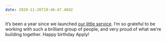 ```yaml
---
date: 2020-11-26T19:46:47.404Z
---
```

It’s been a year since we launched [our little service](https://www.gov.uk/apply-for-teacher-training). I’m so grateful to be working with such a brilliant group of people, and very proud of what we’re building together. Happy birthday Apply!
